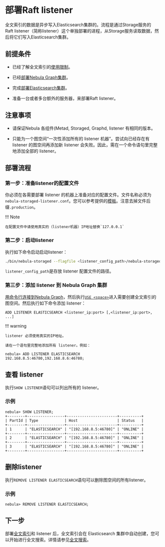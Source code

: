 # 部署Raft listener

全文索引的数据是异步写入Elasticsearch集群的。流程是通过Storage服务的 Raft listener（简称listener）这个单独部署的进程，从Storage服务读取数据，然后将它们写入Elasticsearch集群。

## 前提条件

- 已经了解全文索引的[使用限制](../../4.deployment-and-installation/6.deploy-text-based-index/1.text-based-index-restrictions.md)。

- 已经[部署Nebula Graph集群](../deploy-nebula-graph-cluster.md)。

- 完成[部署Elasticsearch集群](./2.deploy-es.md)。

- 准备一台或者多台额外的服务器，来部署Raft listener。

## 注意事项

- 请保证Nebula 各组件(Metad, Storaged, Graphd, listener 有相同的版本。

- 只能为一个图空间“一次性添加所有的 listener 机器”。尝试向已经存在有 listener 的图空间再添加新 listener 会失败。因此，需在一个命令语句里完整地添加全部的 listener。

## 部署流程

### 第一步：准备listener的配置文件

你必须在各需要部署 listener 的机器上准备对应的配置文件。文件名称必须为`nebula-storaged-listener.conf`。您可以参考提供的[模板](https://github.com/vesoft-inc/nebula-storage/blob/master/conf/nebula-storaged-listener.conf.production)。注意去掉文件后缀`.production`。

!!! Note

    在配置文件中请使用真实的（listener机器）IP地址替换`127.0.0.1`

### 第二步：启动listener

执行如下命令启动启动listener：

```bash
./bin/nebula-storaged --flagfile <listener_config_path>/nebula-storaged-listener.conf
```

`listener_config_path`是存放 listener 配置文件的路径。

### 第三步：添加 listener 到 Nebula Graph 集群

[用命令行连接到Nebula Graph](../../2.quick-start/3.connect-to-nebula-graph.md)，然后执行[`USE <space>`](../../3.ngql-guide/9.space-statements/2.use-space.md)进入需要创建全文索引的图空间。然后执行如下命令添加 listener：

```ngql
ADD LISTENER ELASTICSEARCH <listener_ip:port> [,<listener_ip:port>, ...]
```

!!! warning

    listener 必须使用真实的IP地址。

    请在一个语句里完整地添加所有 listener。例如：

```ngql
nebula> ADD LISTENER ELASTICSEARCH 192.168.8.5:46780,192.168.8.6:46780;
```

## 查看 listener

执行`SHOW LISTENER`语句可以列出所有的 listener。

### 示例

```ngql
nebula> SHOW LISTENER;
+--------+-----------------+-----------------------+----------+
| PartId | Type            | Host                  | Status   |
+--------+-----------------+-----------------------+----------+
| 1      | "ELASTICSEARCH" | "[192.168.8.5:46780]" | "ONLINE" |
+--------+-----------------+-----------------------+----------+
| 2      | "ELASTICSEARCH" | "[192.168.8.5:46780]" | "ONLINE" |
+--------+-----------------+-----------------------+----------+
| 3      | "ELASTICSEARCH" | "[192.168.8.5:46780]" | "ONLINE" |
+--------+-----------------+-----------------------+----------+
```

## 删除listener

执行`REMOVE LISTENER ELASTICSEARCH`语句可以删除图空间的所有listener。

### 示例

```ngql
nebula> REMOVE LISTENER ELASTICSEARCH;
```

## 下一步

部署[全文索引](2.deploy-es.md)和 listener 后，全文索引会在 Elasticsearch 集群中自动创建，您可以开始进行全文搜索。详情请参见[全文搜索](../../3.ngql-guide/15.full-text-index-statements/1.search-with-text-based-index.md)。
